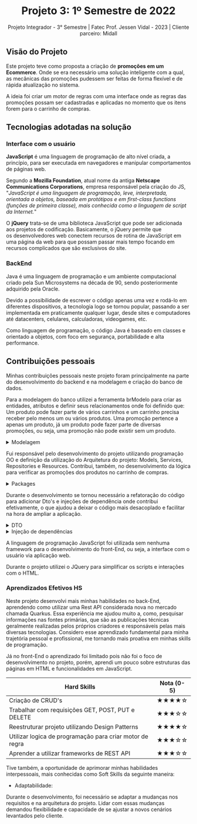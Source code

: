 <h1 align="center"> Projeto 3: 1º Semestre de 2022 </h1>

<div align="center"> Projeto Integrador - 3° Semestre | Fatec Prof. Jessen Vidal - 2023 | Cliente parceiro: Midall </div>

## Visão do Projeto

Este projeto teve como proposta a criação de **promoções em um Ecommerce**. Onde se era necessário uma solução inteligente com a qual, as mecânicas das promoções pudessem ser feitas de forma flexível e de rápida atualização no sistema.

A ideia foi criar um motor de regras com uma interface onde as regras das promoções possam ser cadastradas e aplicadas no momento que os itens forem para o carrinho de compras.

## Tecnologias adotadas na solução

### Interface com o usuário

**JavaScript** é uma linguagem de programação de alto nível criada, a princípio, para ser executada em navegadores e manipular comportamentos de páginas web.

Segundo a **Mozilla Foundation**, atual nome da antiga **Netscape Communications Corporations**, empresa responsável pela criação do JS, "*JavaScript é uma linguagem de programação, leve, interpretada, orientada a objetos, baseada em protótipos e em first-class functions (funções de primeira classe), mais conhecida como a linguagem de script da Internet.*"

O **jQuery** trata-se de uma biblioteca JavaScript que pode ser adicionada aos projetos de codificação. Basicamente, o jQuery permite que os desenvolvedores web conectem recursos de rotina de JavaScript em uma página da web para que possam passar mais tempo focando em recursos complicados que são exclusivos do site.

### BackEnd

Java é uma linguagem de programação e um ambiente computacional criado pela Sun Microsystems na década de 90, sendo posteriormente adquirido pela Oracle.

Devido a possibilidade de escrever o código apenas uma vez e rodá-lo em diferentes dispositivos, a tecnologia logo se tornou popular, passando a ser implementada em praticamente qualquer lugar, desde sites e computadores até datacenters, celulares, calculadoras, videogames, etc.

Como linguagem de programação, o código Java é baseado em classes e orientado a objetos, com foco em segurança, portabilidade e alta performance.

## Contribuições pessoais

Minhas contribuições pessoais neste projeto foram principalmente na parte do desenvolvimento do backend e na modelagem e criação do banco de dados. 

Para a modelagem do banco utilizei a ferramenta brModelo para criar as entidades, atributos e definir seus relacionamentos onde foi definido que: Um produto pode fazer parte de vários carrinhos e um carrinho precisa receber pelo menos um ou vários produtos. Uma promoção pertence a apenas um produto, já um produto pode fazer parte de diversas promoções, ou seja, uma promoção não pode existir sem um produto.
<details>
<summary>Modelagem</summary>
<img src="https://www.notion.so/image/https%3A%2F%2Fs3-us-west-2.amazonaws.com%2Fsecure.notion-static.com%2F718ca954-37be-47dd-8e1d-46bb63ffad25%2FUntitled.png?table=block&id=36cc1090-d8f6-4f7e-872e-83d9dad12b32&spaceId=70f68203-9aa8-48f2-9c19-ba66c1511816&width=2000&userId=607976c1-73b5-4be3-8f82-323ac698a9fd&cache=v2" width="500" height="400"/>
</details>  

Fui responsável pelo desenvolvimento do projeto utilizando programação OO e definição da utilização do Arquitetura do projeto: Models, Services, Repositories e Resources. Contribui, também, no desenvolvimento da lógica para verificar as promoções dos produtos no carrinho de compras. 
<details>
<summary> Packages </summary>
<img src="https://www.notion.so/image/https%3A%2F%2Fs3-us-west-2.amazonaws.com%2Fsecure.notion-static.com%2F7de10511-ef9a-4955-9d4e-e3b7d744e72a%2Fpatterns.png?table=block&id=566df640-3624-4898-889d-f0e018fb6683&spaceId=70f68203-9aa8-48f2-9c19-ba66c1511816&width=2000&userId=607976c1-73b5-4be3-8f82-323ac698a9fd&cache=v2" width="500" height="400"/>
</details>

Durante o desenvolvimento se tornou necessário a refatoração do código para adicionar Dto's e injeções de dependência onde contribui efetivamente, o que ajudou a deixar o código mais desacoplado e facilitar na hora de ampliar a aplicação.
<details>
<summary> DTO </summary>
<img src="https://user-images.githubusercontent.com/80706297/204786984-af27a088-7eeb-446e-b6cd-25374a1425c0.png" width="500" height="300"/>
</details>  

<details>
<summary> Injeção de dependências </summary>
<img src="https://user-images.githubusercontent.com/80706297/204789559-e565bf85-1519-496f-b81c-1f239a0f0f45.png" width="600" height="400"/>
</details>  


A linguagem de programação JavaScript foi utilizada sem nenhuma framework para o desenvolvimento do front-End, ou seja, a  interface com o usuário via  aplicação web. 

Durante o projeto utilizei o JQuery  para simplificar os scripts e interações com o HTML.

### Aprendizados Efetivos HS

Neste projeto desenvolvi mais minhas habilidades no back-End, aprendendo como  utilizar uma Rest API considerada nova no mercado chamada Quarkus. Essa experiência me ajudou muito a, como, pesquisar  informações nas fontes primárias, que são as publicações técnicas geralmente realizadas pelos próprios criadores e responsáveis pelas mais diversas tecnologias. Considero esse aprendizado fundamental para minha trajetória pessoal e profissional, me tornando mais proativa em minhas skills de programação.

Já no front-End o aprendizado foi limitado pois não foi o foco de desenvolvimento no projeto, porém, aprendi um pouco sobre estruturas das páginas em HTML e funcionalidades em JavaScript.


  | Hard Skills                           | Nota (0-5) |
|--------------------------------------|-------------|
| Criação de CRUD's |★★★★☆ |
|Trabalhar com requisições GET, POST, PUT e DELETE | ★★★☆☆ |
|Reestruturar projeto utilizando Design Patterns       |★★★★☆|
| Utilizar logica de programação para criar motor de regra  |★★★☆☆|
|Aprender a utilizar frameworks de REST API  | ★★★☆☆ |

Tive também, a oportunidade de aprimorar minhas habilidades interpessoais, mais conhecidas como Soft Skills da seguinte maneira:

- Adaptabilidade:

Durante o desenvolvimento, foi necessário se adaptar a mudanças nos requisitos e na arquitetura do projeto. Lidar com essas mudanças demandou flexibilidade e capacidade de se ajustar a novos cenários levantados pelo cliente. 


